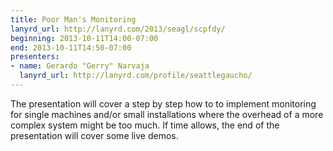 ```yaml
---
title: Poor Man's Monitoring
lanyrd_url: http://lanyrd.com/2013/seagl/scpfdy/
beginning: 2013-10-11T14:00-07:00
end: 2013-10-11T14:50-07:00
presenters:
- name: Gerardo "Gerry" Narvaja
  lanyrd_url: http://lanyrd.com/profile/seattlegaucho/
---
```


The presentation will cover a step by step how to to implement monitoring for single machines and/or small installations where the overhead of a more complex system might be too much. If time allows, the end of the presentation will cover some live demos.
